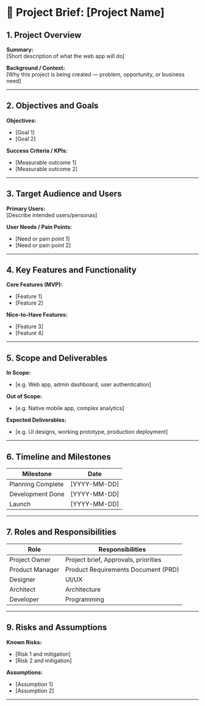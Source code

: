 # 📄 Project Brief: [Project Name]

## 1. Project Overview
**Summary:**  
[Short description of what the web app will do]

**Background / Context:**  
[Why this project is being created — problem, opportunity, or business need]

---

## 2. Objectives and Goals
**Objectives:**  
- [Goal 1]
- [Goal 2]

**Success Criteria / KPIs:**  
- [Measurable outcome 1]
- [Measurable outcome 2]

---

## 3. Target Audience and Users
**Primary Users:**  
[Describe intended users/personas]

**User Needs / Pain Points:**  
- [Need or pain point 1]
- [Need or pain point 2]

---

## 4. Key Features and Functionality
**Core Features (MVP):**  
- [Feature 1]
- [Feature 2]

**Nice-to-Have Features:**  
- [Feature 3]
- [Feature 4]

---

## 5. Scope and Deliverables
**In Scope:**  
- [e.g. Web app, admin dashboard, user authentication]

**Out of Scope:**  
- [e.g. Native mobile app, complex analytics]

**Expected Deliverables:**  
- [e.g. UI designs, working prototype, production deployment]

---

## 6. Timeline and Milestones
| Milestone         | Date        |
|-------------------|-------------|
| Planning Complete   | [YYYY-MM-DD] |
| Development Done  | [YYYY-MM-DD] |
| Launch             | [YYYY-MM-DD] |

---

## 7. Roles and Responsibilities
| Role             | Responsibilities            |
|------------------|------------------------------|
| Project Owner     | Project brief, Approvals, priorities        |
| Product Manager   | Product Requirements Document (PRD)        |
| Designer          | UI/UX                 |
| Architect         | Architecture          |
| Developer      | Programming        |

---

## 9. Risks and Assumptions
**Known Risks:**  
- [Risk 1 and mitigation]
- [Risk 2 and mitigation]

**Assumptions:**  
- [Assumption 1]
- [Assumption 2]

---
